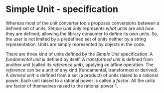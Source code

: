 # Simple Unit - specification

Whereas most of the unit converter tools proposes conversions between a defined set of units, *Simple Unit* only 
represents *what* units are and *how* they are defined, allowing the library consumer to define its own units. So, the
user is not limited by a predefined set of units neither by a string representation. Units are simply represented by 
objects in the code.

There are three kind of units defined by the *Simple Unit* specification. A *fundamental unit* is defined by itself. A
*transformed unit* is defined from another unit (called its *reference unit*), applying an affine operation. The
*reference* can be a unit of any kind (fundamental, transformed or derived). A *derived unit* is defined from a set 
(a product) of units raised to a rational power. Each unit raised to a rational power is called a *factor*. All the 
units *are* factor of themselves raised to the rational power 1.

